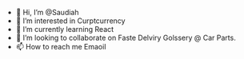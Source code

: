 - 👋 Hi, I’m @Saudiah
- 👀 I’m interested in Curptcurrency 
- 🌱 I’m currently learning React
- 💞️ I’m looking to collaborate on Faste Delviry Golssery @  Car Parts.
- 📫 How to reach me Emaoil

<!---
Saudiah/Saudiah is a ✨ special ✨ repository because its `README.md` (this file) appears on your GitHub profile.
You can click the Preview link to take a look at your changes.
--->
